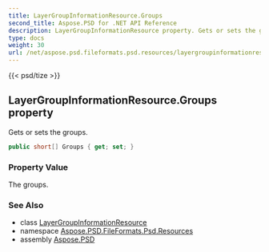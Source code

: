 ```yaml
---
title: LayerGroupInformationResource.Groups
second_title: Aspose.PSD for .NET API Reference
description: LayerGroupInformationResource property. Gets or sets the groups
type: docs
weight: 30
url: /net/aspose.psd.fileformats.psd.resources/layergroupinformationresource/groups/
---
```

{{< psd/tize >}}
## LayerGroupInformationResource.Groups property

Gets or sets the groups.

```csharp
public short[] Groups { get; set; }
```

### Property Value

The groups.

### See Also

* class [LayerGroupInformationResource](../)
* namespace [Aspose.PSD.FileFormats.Psd.Resources](../../layergroupinformationresource/)
* assembly [Aspose.PSD](../../../)


